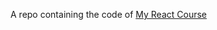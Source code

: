 A repo containing the code of [My React Course](https://www.udemy.com/course-dashboard-redirect/?course_id=1362070)

